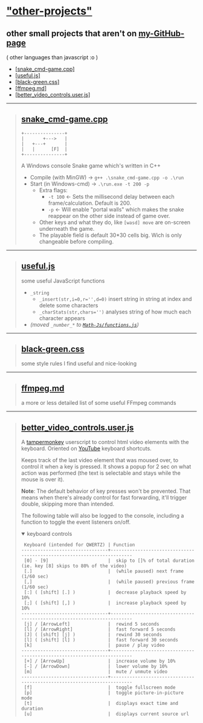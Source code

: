 
# ["other-projects"](https://github.com/MAZ01001/other-projects)

## other small projects that aren't on [my-GitHub-page](https://maz01001.github.io)

( other languages than javascript :o )

- [[snake_cmd-game.cpp]](#snake_cmd-gamecpp)
- [[useful.js]](#usefuljs)
- [[black-green.css]](#black-greencss)
- [[ffmpeg.md]](#ffmpegmd)
- [[better_video_controls.user.js]](#better_video_controlsuserjs)

----
>
> ## [snake_cmd-game.cpp](https://github.com/MAZ01001/other-projects/blob/main/snake_cmd-game.cpp)
>
>     +---------------+
>     |       +--->   |
>     |   +---+       |
>     |   |      [F]  |
>     +---------------+
>
> A Windows console Snake game which's written in C++
>
> - Compile (with MinGW) → `g++ .\snake_cmd-game.cpp -o .\run`
> - Start (in Windows-cmd) → `.\run.exe -t 200 -p`
>   - Extra flags:
>     - `-t 100` ← Sets the millisecond delay between each frame/calculation. Default is 200.
>     - `-p` ← Will enable "portal walls" which makes the snake reappear on the other side instead of game over.
>   - Other keys and what they do, like `[wasd] move` are on-screen underneath the game.
>   - The playable field is default 30*30 cells big. Wich is only changeable before compiling.
>
----
>
> ## [useful.js](https://github.com/MAZ01001/other-projects/blob/main/useful.cpp)
>
> some useful JavaScript functions
>
> - `_string`
>   - `_insert(str,i=0,r='',d=0)` insert string in string at index and delete some characters
>   - `_charStats(str,chars='')` analyses string of how much each character appears
> - _(moved `_number_*` to [`Math-Js/functions.js`](https://github.com/MAZ01001/Math-Js#functionsjs))_
>
----
>
> ## [black-green.css](https://github.com/MAZ01001/other-projects/blob/main/black-green.css)
>
> some style rules I find useful and nice-looking
>
----
>
> ## [ffmpeg.md](https://github.com/MAZ01001/other-projects/blob/main/ffmpeg.md)
>
> a more or less detailed list of some useful FFmpeg commands
>
----
>
> ## [better_video_controls.user.js](https://github.com/MAZ01001/other-projects/blob/main/better_video_controls.user.js)
>
> A [tampermonkey](https://www.tampermonkey.net/) userscript to control html video elements with the keyboard.
> Oriented on [YouTube](https://www.youtube.com/) keyboard shortcuts.
>
> Keeps track of the last video element that was moused over, to control it when a key is pressed.
> It shows a popup for 2 sec on what action was performed (the text is selectable and stays while the mouse is over it).
>
> __Note__: The default behavior of key presses won't be prevented.
> That means when there's already control for fast forwarding, it'll trigger double, skipping more than intended.
>
> The following table will also be logged to the console, including a function to toggle the event listeners on/off.
> <details open><summary>keyboard controls</summary>
>
>      Keyboard (intended for QWERTZ) | Function
>     --------------------------------+------------------------------------------------------------------------
>      [0] - [9]                      |  skip to []% of total duration (ie. key [8] skips to 80% of the video)
>      [.]                            |  (while paused) next frame (1/60 sec)
>      [,]                            |  (while paused) previous frame (1/60 sec)
>      [:] ( [shift] [.] )            |  decrease playback speed by 10%
>      [;] ( [shift] [,] )            |  increase playback speed by 10%
>     --------------------------------+------------------------------------------------------------------------
>      [j] / [ArrowLeft]              |  rewind 5 seconds
>      [l] / [ArrowRight]             |  fast forward 5 seconds
>      [J] ( [shift] [j] )            |  rewind 30 seconds
>      [l] ( [shift] [l] )            |  fast forward 30 seconds
>      [k]                            |  pause / play video
>     --------------------------------+------------------------------------------------------------------------
>      [+] / [ArrowUp]                |  increase volume by 10%
>      [-] / [ArrowDown]              |  lower volume by 10%
>      [m]                            |  mute / unmute video
>     --------------------------------+------------------------------------------------------------------------
>      [f]                            |  toggle fullscreen mode
>      [p]                            |  toggle picture-in-picture mode
>      [t]                            |  displays exact time and duration
>      [u]                            |  displays current source url
>
> </details>
>
